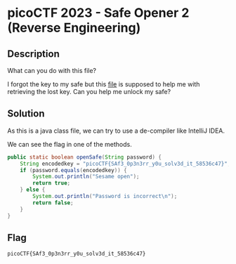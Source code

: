 # picoCTF 2023 - Safe Opener 2 (Reverse Engineering)

## Description 

What can you do with this file?

I forgot the key to my safe but this [file](https://artifacts.picoctf.net/c/319/SafeOpener.class) is supposed to help me with retrieving the lost key. Can you help me unlock my safe?

## Solution 

As this is a java class file, we can try to use a de-compiler like IntelliJ IDEA. 

We can see the flag in one of the methods. 

```java
public static boolean openSafe(String password) {
    String encodedkey = "picoCTF{SAf3_0p3n3rr_y0u_solv3d_it_58536c47}";
    if (password.equals(encodedkey)) {
        System.out.println("Sesame open");
        return true;
    } else {
        System.out.println("Password is incorrect\n");
        return false;
    }
}
```

## Flag 

`picoCTF{SAf3_0p3n3rr_y0u_solv3d_it_58536c47}`